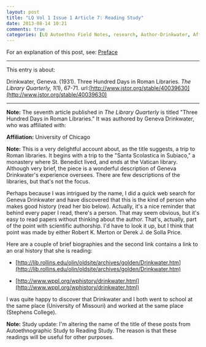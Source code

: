 ```yaml
---
layout: post
title: "LQ Vol 1 Issue 1 Article 7: Reading Study"
date: 2013-08-14 10:21
comments: true
categories: [LQ Autoethno Field Notes, research, Author-Drinkwater, Affil-University of Chicago]
---
```


For an explanation of this post, see:
[Preface](/blog/2013/08/14/lq-autoethnography-research-journal-preface/)

---

This entry is about:

Drinkwater, Geneva. (1931). Three Hundred Days in Roman Libraries.
*The Library Quarterly, 1*(1), 67-71.
url:[http://www.jstor.org/stable/40039630](http://www.jstor.org/stable/40039630)

---

**Note:** The seventh article published in *The Library Quarterly*
is titled "Three Hundred Days in Roman Libraries." It was authored
by Geneva Drinkwater, who was affiliated with:

**Affiliation:** University of Chicago

**Note:** This is a very delightful account about, as the title
suggests, a trip to Roman libraries. It begins with a trip to the
"Santa Scolastica in Subiaco," a monastery where St. Benedict
lived, and ends at the Vatican library. Although very brief, the
piece is a wonderful description of Geneva Drinkwater's experience
oversees. There are few descriptions of the libraries, but that's
not the focus.

Perhaps because I was intrigued by the name, I did a quick web
search for Geneva Drinkwater and have discovered that this is the
kind of person who makes good history (read her bio below).
Actually, it's a nice reminder that behind every paper I read,
there's a person. That may seem obvious, but it's easy to read
papers without thinking about the author. That's, actually, part
of the point with scientific authorship. I'd have to look it up,
but I think that point was made by either Robert K. Merton or
Derek J. de Solla Price.

Here are a couple of brief biographies and the second link
contains a link to an oral history that she is reading:

- [http://lib.rollins.edu/olin/oldsite/archives/golden/Drinkwater.htm](http://lib.rollins.edu/olin/oldsite/archives/golden/Drinkwater.htm)  

- [http://www.wppl.org/wphistory/drinkwater.html](http://www.wppl.org/wphistory/drinkwater.html)

I was quite happy to discover that Drinkwater and I both went to
school at the same place (University of Missouri) and worked at
the same place (Stephens College).

**Note:** Study update: I'm altering the name of the title of
these posts from Autoethnographic Study to Reading Study. The
reason is that these readings will be useful for other purposes.
